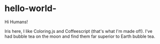 # hello-world-

Hi Humans!

Iris here, I like Coloring.js and Coffeescript (that's what I'm made of!).
I've had bubble tea on the moon and find them far superior to Earth bubble tea.
